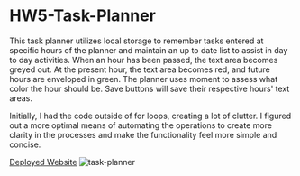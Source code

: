 # HW5-Task-Planner

This task planner utilizes local storage to remember tasks entered at specific hours of the planner and maintain an up to date list to assist in day to day activities. When an hour has been passed, the text area becomes greyed out. At the present hour, the text area becomes red, and future hours are enveloped in green. The planner uses moment to assess what color the hour should be. Save buttons will save their respective hours' text areas.

Initially, I had the code outside of for loops, creating a lot of clutter. I figured out a more optimal means of automating the operations to create more clarity in the processes and make the functionality feel more simple and concise.

<a href="https://gushihiro.github.io/HW5-Task-Planner/">Deployed Website</a>
<img src="https://i.gyazo.com/62f0269d6989483a9c0a4d689e349449.png" alt="task-planner">